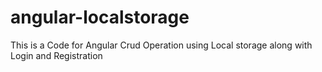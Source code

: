 # angular-localstorage
This is a Code for Angular Crud Operation using Local storage along with Login and Registration 
